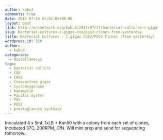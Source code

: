```yaml
---
author: kubu4
comments: true
date: 2011-07-28 03:02:05+00:00
layout: post
link: http://onsnetwork.org/kubu4/2011/07/27/bacterial-cultures-c-gigas-cox2pgs2-clones-from-yesterday/
slug: bacterial-cultures-c-gigas-cox2pgs2-clones-from-yesterday
title: Bacterial Cultures - C.gigas COX2/PGS2 Clones (from yesterday)
wordpress_id: 318
author:
  - kubu4
categories:
  - Miscellaneous
tags:
  - bacterial culture
  - COX
  - COX2
  - Crassostrea gigas
  - cyclooxygenase
  - kanamycin
  - Pacific oyster
  - PGS
  - PGS2
  - prostaglandin synthase
---
```


Inoculated 4 x 5mL 1xLB + Kan50 with a colony from each set of clones, incubated 37C, 200RPM, O/N. Will mini prep and send for sequencing tomorrow.
